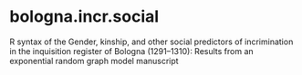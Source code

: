 # bologna.incr.social
R syntax of the Gender, kinship, and other social predictors of incrimination in the inquisition register of Bologna (1291–1310): Results from an exponential random graph model manuscript
